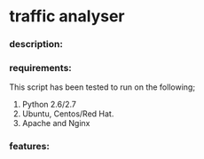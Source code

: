 # traffic analyser

### description:

### requirements:

This script has been tested to run on the following;

1. Python 2.6/2.7
1. Ubuntu, Centos/Red Hat.
1. Apache and Nginx

### features:
